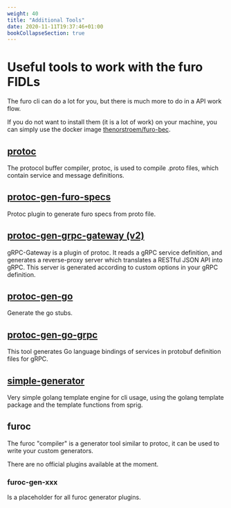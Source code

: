 ```yaml
---
weight: 40
title: "Additional Tools"
date: 2020-11-11T19:37:46+01:00
bookCollapseSection: true
---
```

# Useful tools to work with the furo FIDLs
The furo cli can do a lot for you, but there is much more to do in a API work flow.

If you do not want to install them (it is a lot of work) on your machine, you can
simply use the docker image [thenorstroem/furo-bec](./BEC/). 
 

 
## [protoc](https://github.com/protocolbuffers/protobuf)
The protocol buffer compiler, protoc, is used to compile .proto files, which contain service and message definitions. 


## [protoc-gen-furo-specs](https://github.com/theNorstroem/protoc-gen-furo-specs)
Protoc plugin to generate furo specs from proto file.

## [protoc-gen-grpc-gateway (v2)](https://grpc-ecosystem.github.io/grpc-gateway/#getting-started)
gRPC-Gateway is a plugin of protoc. It reads a gRPC service definition, and generates a reverse-proxy server which translates a RESTful JSON API into gRPC. This server is generated according to custom options in your gRPC definition.


## [protoc-gen-go](https://grpc.io/docs/languages/go/quickstart/)
Generate the go stubs.
## [protoc-gen-go-grpc](https://github.com/grpc/grpc-go/tree/master/cmd/protoc-gen-go-grpc)
This tool generates Go language bindings of services in protobuf definition files for gRPC.

## [simple-generator](https://github.com/theNorstroem/simple-generator)
Very simple golang template engine for cli usage, using the golang template package and the template functions from sprig.

## furoc
The furoc "compiler" is a generator tool similar to protoc, it can be used to write your custom generators.

There are no official plugins available at the moment.



### furoc-gen-xxx
Is a placeholder for all furoc generator plugins.